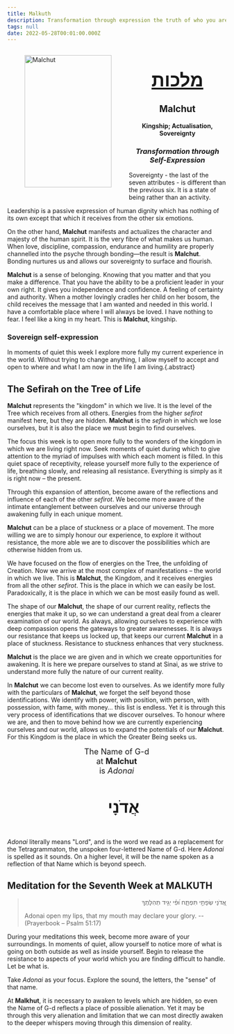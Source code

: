 ```yaml
---
title: Malkuth
description: Transformation through expression the truth of who you are.
tags: null
date: 2022-05-28T00:01:00.000Z
---
```


<figure style='float: left'>
 <a href='/posts/img/freedom/week7/7.0-Malkhut.png' target="_blank">
   <img src='/posts/img/freedom/week7/7.0-Malkhut_s.png' alt='Malchut' width='200' height='304' />
 </a>
</figure>

<div style="text-align: center; font-weight: bold">
<h1 style="font-size: 300%; text-decoration: underline">מלכות</h1>
<h2>Malchut</h2>
<p>Kingship; Actualisation, Sovereignty<p />
<h3 style="font-style: italic">Transformation through Self-Expression</h3>
</div>

Sovereignty - the last of the seven attributes - is different than the previous six. It is a state of being rather than an activity.

Leadership is a passive expression of human dignity which has nothing of its own except that which it receives from the other six emotions.

On the other hand, **Malchut** manifests and actualizes the character and majesty of the human spirit. It is the very fibre of what makes us human. When love, discipline, compassion, endurance and humility are properly channelled into the psyche through bonding&mdash;the result is **Malchut**. Bonding nurtures us and allows our sovereignty to surface and flourish.

**Malchut** is a sense of belonging. Knowing that you matter and that you make a difference. That you have the ability to be a proficient leader in your own right. It gives you independence and confidence. A feeling of certainty and authority. When a mother lovingly cradles her child on her bosom, the child receives the message that I am wanted and needed in this world. I have a comfortable place where I will always be loved. I have nothing to fear. I feel like a king in my heart. This is **Malchut**, kingship.

<h3>Sovereign self-expression</h3>

In moments of quiet this week I explore more fully my current experience in the world. Without trying to change anything, I allow myself to accept and open to where and what I am now in the life I am living.{.abstract}

## The Sefirah on the Tree of Life

**Malchut** represents the "kingdom" in which we live. It is the level of the Tree which receives from all others. Energies from the higher _sefirot_ manifest here, but they are hidden. **Malchut** is the _sefirah_ in which we lose ourselves, but it is also the place we must begin to find ourselves.

The focus this week is to open more fully to the wonders of the kingdom in which we are living right now. Seek moments of quiet during which to give attention to the myriad of impulses with which each moment is filled. In this quiet space of receptivity, release yourself more fully to the experience of life, breathing slowly, and releasing all resistance. Everything is simply as it is right now – the present.

Through this expansion of attention, become aware of the reflections and influence of each of the other _sefirot_. We become more aware of the intimate entanglement between ourselves and our universe through awakening fully in each unique moment.

**Malchut** can be a place of stuckness or a place of movement. The more willing we are to simply honour our experience, to explore it without resistance, the more able we are to discover the possibilities which are otherwise hidden from us.

We have focused on the flow of energies on the Tree, the unfolding of Creation. Now we arrive at the most complex of manifestations – the world in which we live. This is **Malchut**, the Kingdom, and it receives energies from all the other _sefirot_. This is the place in which we can easily be lost. Paradoxically, it is the place in which we can be most easily found as well.

The shape of our **Malchut**, the shape of our current reality, reflects the energies that make it up, so we can understand a great deal from a clearer examination of our world. As always, allowing ourselves to experience with deep compassion opens the gateways to greater awarenesses. It is always our resistance that keeps us locked up, that keeps our current **Malchut** in a place of stuckness. Resistance to stuckness enhances that very stuckness.

**Malchut** is the place we are given and in which we create opportunities for awakening. It is here we prepare ourselves to stand at Sinai, as we strive to understand more fully the nature of our current reality.

In **Malchut** we can become lost even to ourselves. As we identify more fully with the particulars of **Malchut**, we forget the self beyond those identifications. We identify with power, with position, with person, with possession, with fame, with money... this list is endless. Yet it is through this very process of identifications that we discover ourselves. To honour where we are, and then to move behind how we are currently experiencing ourselves and our world, allows us to expand the potentials of our **Malchut**. For this Kingdom is the place in which the Greater Being seeks us.

<div style="text-align: center; font-size: 130%">
The Name of G-d<br />
at <strong>Malchut</strong></br >
is <i>Adonai</i><br />
<h4 style="font-size: 200%">
<span style="padding-left:2rem">אֲדֹנָי</span>
</h4>
</div>

_Adonai_ literally means "Lord", and is the word we read as a replacement for the Tetragrammaton, the unspoken four-lettered Name of G-d. Here _Adonai_ is spelled as it sounds. On a higher level, it will be the name spoken as a reflection of that Name which is beyond speech.

## Meditation for the Seventh Week at MALKUTH

<blockquote>
<p dir="rtl">
אֲ֭דֹנָי שְׂפָתַ֣י תִּפְתָּ֑ח וּ֝פִ֗י יַגִּ֥יד תְּהִלָּתֶֽךָ
</p>
<p>
Adonai open my lips, that my mouth may declare your glory.
-- (Prayerbook – Psalm 51:17)
<p>
</blockquote>

During your meditations this week, become more aware of your surroundings. In moments of quiet, allow yourself to notice more of what is going on both outside as well as inside yourself. Begin to release the resistance to aspects of your world which you are finding difficult to handle. Let be what is.

Take _Adonai_ as your focus. Explore the sound, the letters, the "sense" of that name.

At **Malkhut**, it is necessary to awaken to levels which are hidden, so even the Name of G-d reflects a place of possible alienation. Yet it may be through this very alienation and limitation that we can most directly awaken to the deeper whispers moving through this dimension of reality.
